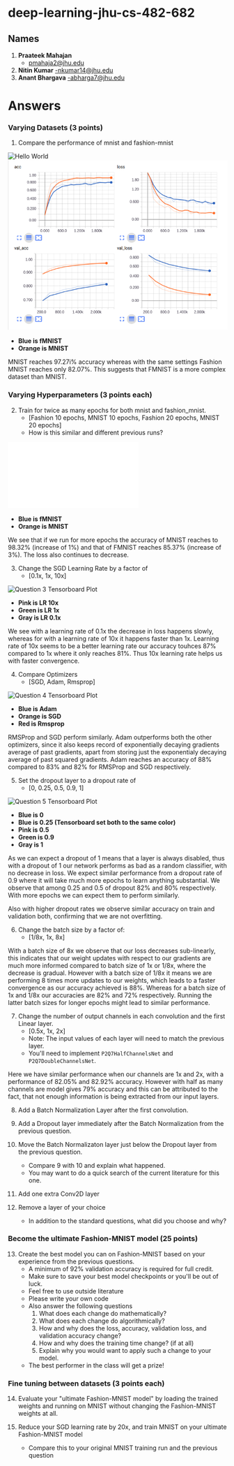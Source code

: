 # deep-learning-jhu-cs-482-682

## Names

1. **Praateek Mahajan**
    - pmahaja2@jhu.edu
2. **Nitin Kumar**
    -nkumar14@jhu.edu
3. **Anant Bhargava**
    -abharga7@jhu.edu

# Answers

### Varying Datasets (3 points)

1. Compare the performance of mnist and fashion-mnist

![Hello World](http://clickrightng.com/wp-content/uploads/2017/06/hello-world.jpg)
![Question 1 Tensorboard Plot](images/q1_blue_fmnist.png)
- **Blue is fMNIST**
- **Orange is MNIST**

MNIST reaches 97.27i% accuracy whereas with the same settings Fashion MNIST reaches only 82.07%. This suggests that FMNIST is a more complex dataset than MNIST.

### Varying Hyperparameters (3 points each)

2. Train for twice as many epochs for both mnist and fashion_mnist.
    - [Fashion 10 epochs, MNIST 10 epochs, Fashion 20 epochs, MNIST 20 epochs]
    - How is this similar and different previous runs?

![Question 2 Tensorboard Plot](./imgaes/q2_blue_fmnist.md)
- **Blue is fMNIST**
- **Orange is MNIST**

We see that if we run for more epochs the accuracy of MNIST reaches to 98.32% (increase of 1%) and that of FMNIST reaches 85.37% (increase of 3%). The loss also continues to decrease.

3. Change the SGD Learning Rate by a factor of
    - [0.1x, 1x, 10x]

![Question 3 Tensorboard Plot](./imgaes/q3_pink_1_green_01_gray_001.png)
- **Pink is LR 10x**
- **Green is LR 1x**
- **Gray is LR 0.1x**

We see with a learning rate of 0.1x the decrease in loss happens slowly, whereas for with a learning rate of 10x it happens faster than 1x. Learning rate of 10x seems to be a better learning rate our accuracy touhces 87% compared to 1x where it only reaches 81%. Thus 10x learning rate helps us with faster convergence.

4. Compare Optimizers
    - [SGD, Adam, Rmsprop]

![Question 4 Tensorboard Plot](./imgaes/q4_orange_sgd_blue_adam.png)
- **Blue is Adam**
- **Orange is SGD**
- **Red is Rmsprop**

RMSProp and SGD perform similarly. Adam outperforms both the other optimizers, since it also keeps record of exponentially decaying gradients average of past gradients, apart from storing just the exponentialy decaying average of past squared gradients. Adam reaches an accuracy of 88% compared to 83% and 82% for RMSProp and SGD respectively.

5. Set the dropout layer to a dropout rate of
    - [0, 0.25, 0.5, 0.9, 1]

![Question 5 Tensorboard Plot](./imgaes/q5_blue_0_25_pink_50_green_90_gray_100.png)
- **Blue is 0**
- **Blue is 0.25 (Tensorboard set both to the same color)**
- **Pink is 0.5**
- **Green is 0.9**
- **Gray is 1**

As we can expect a dropout of 1 means that a layer is always disabled, thus with a dropout of 1 our network performs as bad as a random classifier, with no decrease in loss.
We expect similar performance from a dropout rate of 0.9 where it will take much more epochs to learn anything substantial.
We observe that among 0.25 and 0.5 of dropout 82% and 80% respectively. With more epochs we can expect them to perform similarly. 

Also with higher dropout rates we observe similar accuracy on train and validation both, confirming that we are not overfitting.

6. Change the batch size by a factor of:
     - [1/8x, 1x, 8x]

With a batch size of 8x we observe that our loss decreases sub-linearly, this indicates that our weight updates with respect to our gradients are much more informed compared to batch size of 1x or 1/8x, where the decrease is gradual. However with a batch size of 1/8x it means we are performing 8 times more updates to our weights, which leads to a faster convergence as our accuracy achieved is 88%. Whereas for a batch size of 1x and 1/8x our accuracies are 82% and 72% respectively. Running the latter batch sizes for longer epochs might lead to similar performance.

7. Change the number of output channels in each convolution and the first Linear layer.
    - [0.5x, 1x, 2x]
    - Note: The input values of each layer will need to match the previous layer.
    - You'll need to implement `P2Q7HalfChannelsNet` and `P2Q7DoubleChannelsNet`.

Here we have similar performance when our channels are 1x and 2x, with a performance of 82.05% and 82.92% accuracy. However with half as many channels are model gives 79% accuracy and this can be attributed to the fact, that not enough information is being extracted from our input layers.

8. Add a Batch Normalization Layer after the first convolution.



9. Add a Dropout layer immediately after the Batch Normalization from the previous question.

10. Move the Batch Normalizaton layer just below the Dropout layer from the previous question.
    - Compare 9 with 10 and explain what happened.
    - You may want to do a quick search of the current literature for this one.

11. Add one extra Conv2D layer

12. Remove a layer of your choice
    - In addition to the standard questions, what did you choose and why?


### Become the ultimate Fashion-MNIST model (25 points)

13. Create the best model you can on Fashion-MNIST based on your experience from the previous questions.
    - A minimum of 92% validation accuracy is required for full credit.
    - Make sure to save your best model checkpoints or you'll be out of luck.
    - Feel free to use outside literature
    - Please write your own code
    - Also answer the following questions
        1. What does each change do mathematically?
        2. What does each change do algorithmically?
        3. How and why does the loss, accuracy, validation loss, and validation accuracy change?
        4. How and why does the training time change? (if at all)
        5. Explain why you would want to apply such a change to your model.
    - The best performer in the class will get a prize!

### Fine tuning between datasets (3 points each)

14. Evaluate your "ultimate Fashion-MNIST model" by loading the trained weights and running on MNIST without changing the Fashion-MNIST weights at all.

15. Reduce your SGD learning rate by 20x, and train MNIST on your ultimate Fashion-MNIST model
     - Compare this to your original MNIST training run and the previous question

